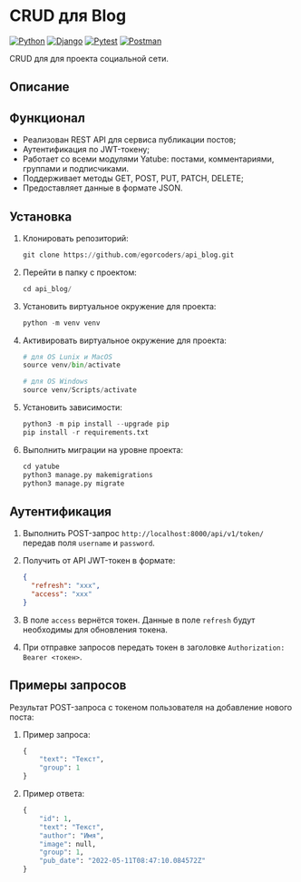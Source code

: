 # CRUD для Blog

[![Python](https://img.shields.io/badge/-Python-464641?style=flat-square&logo=Python)](https://www.python.org/)
[![Django](https://img.shields.io/badge/Django-464646?style=flat-square&logo=django)](https://www.djangoproject.com/)
[![Pytest](https://img.shields.io/badge/Pytest-464646?style=flat-square&logo=pytest)](https://docs.pytest.org/en/6.2.x/)
[![Postman](https://img.shields.io/badge/Postman-464646?style=flat-square&logo=postman)](https://www.postman.com/)

CRUD для для проекта социальной сети.

## Описание


## Функционал

- Реализован REST API для сервиса публикации постов;
- Аутентификация по JWT-токену;
- Работает со всеми модулями Yatube: постами, комментариями, группами и подписчиками.
- Поддерживает методы GET, POST, PUT, PATCH, DELETE;
- Предоставляет данные в формате JSON.

## Установка

1. Клонировать репозиторий:

   ```python
   git clone https://github.com/egorcoders/api_blog.git
   ```

2. Перейти в папку с проектом:

   ```python
   cd api_blog/
   ```

3. Установить виртуальное окружение для проекта:

   ```python
   python -m venv venv
   ```

4. Активировать виртуальное окружение для проекта:

   ```python
   # для OS Lunix и MacOS
   source venv/bin/activate

   # для OS Windows
   source venv/Scripts/activate
   ```

5. Установить зависимости:

   ```python
   python3 -m pip install --upgrade pip
   pip install -r requirements.txt
   ```

6. Выполнить миграции на уровне проекта:

   ```python
   cd yatube
   python3 manage.py makemigrations
   python3 manage.py migrate
   ```

## Аутентификация

1. Выполнить POST-запрос `http://localhost:8000/api/v1/token/` передав поля `username` и `password`.

2. Получить от API JWT-токен в формате:

   ```json
   {
     "refresh": "xxx",
     "access": "xxx"
   }
   ```

3. В поле `access` вернётся токен. Данные в поле `refresh` будут необходимы для обновления токена.

4. При отправке запроcов передать токен в заголовке `Authorization: Bearer <токен>`.

## Примеры запросов

Результат POST-запроса с токеном пользователя на добавление нового поста:

1. Пример запроса:

   ```python
   {
       "text": "Текст",
       "group": 1
   }
   ```

2. Пример ответа:

   ```python
   {
       "id": 1,
       "text": "Текст",
       "author": "Имя",
       "image": null,
       "group": 1,
       "pub_date": "2022-05-11T08:47:10.084572Z"
   }
   ```
